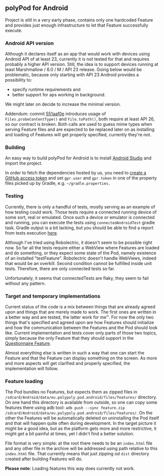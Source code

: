 ## polyPod for Android

Project is still in a very early phase, contains only one hardcoded Feature and provides just enough infrastructure to let that Feature successfully execute.

### Android API version

Although it declares itself as an app that would work with devices using Android API of at least 23, currently it is not tested for that and requires probably a higher API version. Still, the idea is to support devices running at least Marshmallow / 6.0 / M / API 23 release. Going below would be problematic, because only starting with API 23 Android provides a possibility to:
* specify runtime requirements and
* better support for aps working in background.

We might later on decide to increase the minimal version.

Addendum: commit [551aaf0e](https://github.com/polypoly-eu/polyPod-Android/commit/551aaf0e5d2240552f685cbf90fb9921701fafe9) introduces usage of `Files.probeContentType()` and `File.toPath()`, both require at least API 26, so our contract is broken. Both calls are used to guess mime types when serving Feature files and are expected to be replaced later on as installing and loading of Features will get properly specified, currently they're not.

### Building

An easy way to build polyPod for Android is to install [Android Studio](https://developer.android.com/studio) and import the project.

In order to fetch the dependencies hosted by us, you need to [create a GitHub access token](https://docs.github.com/en/free-pro-team@latest/github/authenticating-to-github/creating-a-personal-access-token) and set `gpr.user` and `gpr.token` in one of the property files picked up by Gradle, e.g. `~/gradle.properties.`

### Testing

Currently, there is only a handful of tests, mostly serving as an example of how testing could work. Those tests require a connected running device of some sort, real or emulated. Once such a device or emulator is connected and running, you can execute the tests using `connectedAndroidTest` gradle task. Gradle output is a bit lacking, but you should be able to find a report from tests execution [here](app/build/reports/androidTests/connected/index.html). 

Although I've tried using Robolectric, it doesn't seem to be possible right now. So far all the tests require either a WebView where Features are loaded and do something, or they expect some state of the Pod, namely existence of an installed "testFeature". Robolectric doesn't handle WebViews, indeed that would be an overkill. Second condition cannot be fulfilled inside unit tests. Therefore, there are only connected tests so far.

Unfortunately, it seems that connectedTests are flaky, they seem to fail without any pattern.

### Target and temporary implementations

Current status of the code is a mix between things that are already agreed upon and things that are merely made to work. The first ones are written in a better way and are tested, the latter work for me™. For now the only two things that's specified and agreed upon are how Features should initialize and how the communication between the Features and the Pod should look like. Current implementation and tests cover only parts of those two topics, simply because the only Feature that they should support in the [Questionnaire Feature](https://github.com/polypoly-eu/questionnaire-feature).

Almost everything else is written in such a way that one can start the Feature and that the Feature can display something on the screen. As more and more aspects will get clarified and properly specified, the implementation will follow.

### Feature loading

The Pod bundles no Features, but expects them as zipped files in `/sdcard/Android/data/eu.polypoly.pod.android/files/features/` directory. On one hand this directory is available from outside, so one can copy some features there using adb tool: `adb push --sync feature.zip /sdcard/Android/data/eu.polypoly.pod.android/files/features/`. On the other the Features will be automatically deleted on uninstalling the Pod itself and that will happen quite often during development. In the target picture it might be a good idea, but as the platform gets more and more restrictive, it might get a bit painful at times, yet I didn't find a better solution.

File format is very simple: at the root there needs to be an `index.html` file and any other file in the archive will be addressed using path relative to this `index.html` file. That currently means that just zipping od `dist` directory created after building Features will do.

**Please note:** Loading features this way does currently not work.
